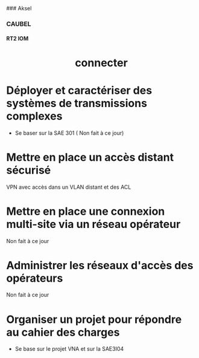<link rel="stylesheet" href="style.css">
### Aksel

### CAUBEL

#### RT2 IOM

<h1 class=headerTemplate style="text-align:center;">connecter</h1>

# Déployer et caractériser des systèmes de transmissions complexes

- Se baser sur la SAE 301 ( Non fait à ce jour)

# Mettre en place un accès distant sécurisé

VPN avec accès dans un VLAN distant et des ACL 
# Mettre en place une connexion multi-site via un réseau opérateur

Non fait à ce jour

# Administrer les réseaux d'accès des opérateurs

Non fait à ce jour
# Organiser un projet pour répondre au cahier des charges

- Se base sur le projet VNA et sur la SAE3I04 